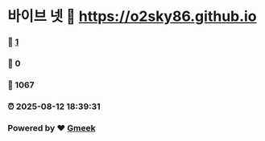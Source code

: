 # 바이브 넷 :link: https://o2sky86.github.io 
### :page_facing_up: [1](https://o2sky86.github.io/tag.html) 
### :speech_balloon: 0 
### :hibiscus: 1067 
### :alarm_clock: 2025-08-12 18:39:31 
### Powered by :heart: [Gmeek](https://github.com/Meekdai/Gmeek)
